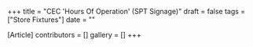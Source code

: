 +++
title = "CEC 'Hours Of Operation' (SPT Signage)"
draft = false
tags = ["Store Fixtures"]
date = ""

[Article]
contributors = []
gallery = []
+++